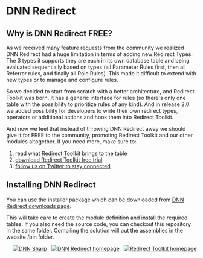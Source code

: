 DNN Redirect
============

## Why is DNN Redirect FREE?


As we received many feature requests from the community we realized DNN Redirect had a huge limitation in terms of adding new Redirect Types. The 3 types it supports they are each in its own database table and being evaluated sequentially based on types (all Parameter Rules first, then all Referrer rules, and finally all Role Rules). This made it difficult to extend with new types or to manage and configure rules.


So we decided to start from scratch with a better architecture, and Redirect Toolkit was born. It has a generic interface for rules (so there's only one table with the possibility to prioritize rules of any kind). And in release 2.0 we added possibility for developers to write their own redirect types, operators or additional actions and hook them into Redirect Toolkit.

And now we feel that instead of throwing DNN Redirect away we should give it for FREE to the community, promoting Redirect Toolkit and our other modules altogether.
If you need more, make sure to:

1. [read what Redirect Toolkit brings to the table](http://www.dnnsharp.com/upgrade-benefits/dnn-redirect)
2. [download Redirect Toolkit free trial](http://www.dnnsharp.com/dotnetnuke/modules/dnn-redirect/redirect-toolkit/download)
3. [follow us on Twitter to stay connected](http://twitter.com/dnnsharp) 


## Installing DNN Redirect

You can use the installer package which can be downloaded from [DNN Redirect downloads page](http://www.dnnsharp.com/dotnetnuke/modules/dnn-redirect/download).

This will take care to create the module definition and install the required tables. 
If you also need the source code, you can checkout this repository in the same folder.
Compiling the solution will put the assemblies in the website /bin folder.


<div style="float: right; text-align: right;">
  <a href="http://www.dnnsharp.com"><img src="http://static.dnnsharp.com/logo/dnnsharp-v2-100.png" title="DNN Sharp" /></a>&nbsp;&nbsp;
  <a href="http://www.dnnsharp.com/dotnetnuke/modules/dnn-redirect"><img src="http://static.dnnsharp.com/logo/dnn-modules/dnn-redirect-100t.png" title="DNN Redirect homepage" /></a>&nbsp;&nbsp;
  <a href="http://www.dnnsharp.com/dotnetnuke/modules/dnn-redirect/redirect-toolkit"><img src="http://static.dnnsharp.com/logo/dnn-modules/redirect-toolkit-100t.png" title="Redirect Toolkit homepage" /></a>
</div>
